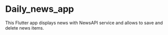 # Daily_news_app

This Flutter app displays news with NewsAPI service and allows to save and delete news items.

